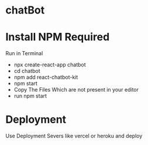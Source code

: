 # chatBot
# Install NPM Required
Run in Terminal
* npx create-react-app chatbot
* cd chatbot
* npm add react-chatbot-kit
* npm start
* Copy The Files Which are not present in your editor 
* run npm start
# Deployment
Use Deployment Severs like vercel or heroku and deploy
